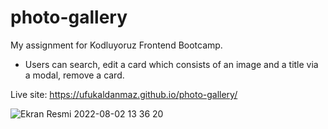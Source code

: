 # photo-gallery
 
 My assignment for Kodluyoruz Frontend Bootcamp. 
 
 * Users can search, edit a card which consists of an image and a title via a modal, remove a card.  
 
 Live site: https://ufukaldanmaz.github.io/photo-gallery/
 
![Ekran Resmi 2022-08-02 13 36 20](https://user-images.githubusercontent.com/61687476/182355025-89b9de60-3d1a-4099-bd2f-8e5bca6d972c.png)
